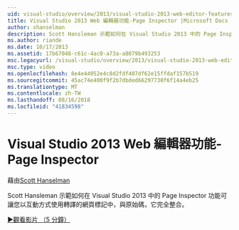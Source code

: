```yaml
---
uid: visual-studio/overview/2013/visual-studio-2013-web-editor-features-page-inspector
title: Visual Studio 2013 Web 編輯器功能-Page Inspector |Microsoft Docs
author: shanselman
description: Scott Hansleman 示範如何在 Visual Studio 2013 中的 Page Inspector 功能可讓您以互動方式使用轉譯的網頁標記中，完全整合的 w...
ms.author: riande
ms.date: 10/17/2013
ms.assetid: 17b67048-c61c-4ac0-a73a-a8079b493253
msc.legacyurl: /visual-studio/overview/2013/visual-studio-2013-web-editor-features-page-inspector
msc.type: video
ms.openlocfilehash: 8e4e44052e4c8d2fdf407df62e15ffdaf157b519
ms.sourcegitcommit: 45ac74e400f9f2b7dbded66297730f6f14a4eb25
ms.translationtype: MT
ms.contentlocale: zh-TW
ms.lasthandoff: 08/16/2018
ms.locfileid: "41834598"
---
```

<a name="visual-studio-2013-web-editor-features---page-inspector"></a>Visual Studio 2013 Web 編輯器功能-Page Inspector
====================
藉由[Scott Hanselman](https://github.com/shanselman)

Scott Hansleman 示範如何在 Visual Studio 2013 中的 Page Inspector 功能可讓您以互動方式使用轉譯的網頁標記中，與原始碼，它完全整合。

[&#9654;觀看影片 （5 分鐘）](https://channel9.msdn.com/Blogs/ASP-NET-Site-Videos/visual-studio-2013-web-editor-features-page-inspector)
